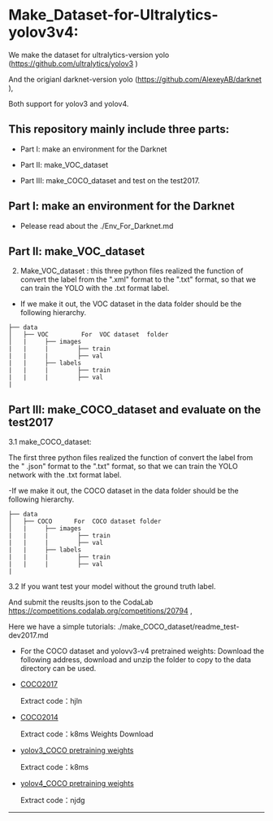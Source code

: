 # Make_Dataset-for-Ultralytics-yolov3v4: 
  We make the dataset for  ultralytics-version yolo (https://github.com/ultralytics/yolov3 ) 
  
  And the origianl  darknet-version yolo    (https://github.com/AlexeyAB/darknet ), 
  
  Both support for yolov3 and yolov4.
  
## This repository mainly include  three parts:

- Part I:    make an environment  for the  Darknet

- Part II:   make_VOC_dataset

- Part III:  make_COCO_dataset and test on the  test2017. 
 



## Part I:  make  an environment  for the  Darknet   

- Pelease read about  the ./Env_For_Darknet.md



## Part II: make_VOC_dataset
2. Make_VOC_dataset : this  three  python  files  realized  the function of  convert the label  from the  ".xml"  format  to the  ".txt"  format, so that we can train the  YOLO with the .txt  format  label.

- If we make it out, the VOC dataset in the data folder should  be the following hierarchy.

```
├── data
│   ├── VOC         For  VOC dataset  folder
│   |     ├── images
|   |     |        ├── train
|   |     |        ├── val
|   |     ├── labels
|   |     |        ├── train
|   |     |        ├── val
|
```



## Part III:  make_COCO_dataset and evaluate on the  test2017 
3.1 make_COCO_dataset:  

The first three  python  files realized the function of convert the label from the " .json"  format  to the ".txt"  format, so that we can train the  YOLO network  with the .txt  format  label.

-If we make it out,  the COCO dataset in the data folder should  be the following hierarchy.

```            
├── data
│   ├── COCO      For  COCO dataset folder 
│   |     ├── images
|   |     |        ├── train
|   |     |        ├── val
|   |     ├── labels
|   |     |        ├── train
|   |     |        ├── val
|
```

3.2 If you want test your model without the ground truth label.

And submit the reuslts.json to the CodaLab   https://competitions.codalab.org/competitions/20794 ,  

Here  we  have a simple tutorials: ./make_COCO_dataset/readme_test-dev2017.md 


- For the  COCO  dataset and yolovv3-v4 pretrained weights:
Download the following address, download and unzip the folder to copy to the data directory can be used.

- [COCO2017](https://pan.baidu.com/s/1KysFL6AmdbCBq4tHDebqlw)
  
  Extract code：hjln

- [COCO2014](https://pan.baidu.com/s/1EoXOR77yEVokqPCaxg8QGg)
  
  Extract code：k8ms
 Weights Download
- [yolov3_COCO pretraining weights](https://pan.baidu.com/s/1JZylwRQIgAd389oWUu0djg)

  Extract code：k8ms
 
- [yolov4_COCO pretraining weights](https://pan.baidu.com/s/1jAGNNC19oQhAIgBfUrkzmQ)

  Extract code：njdg
  
---



